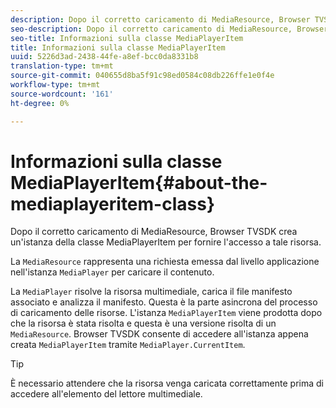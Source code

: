 ```yaml
---
description: Dopo il corretto caricamento di MediaResource, Browser TVSDK crea un'istanza della classe MediaPlayerItem per fornire l'accesso a tale risorsa.
seo-description: Dopo il corretto caricamento di MediaResource, Browser TVSDK crea un'istanza della classe MediaPlayerItem per fornire l'accesso a tale risorsa.
seo-title: Informazioni sulla classe MediaPlayerItem
title: Informazioni sulla classe MediaPlayerItem
uuid: 5226d3ad-2438-44fe-a8ef-bcc0da8331b8
translation-type: tm+mt
source-git-commit: 040655d8ba5f91c98ed0584c08db226ffe1e0f4e
workflow-type: tm+mt
source-wordcount: '161'
ht-degree: 0%

---
```



# Informazioni sulla classe MediaPlayerItem{#about-the-mediaplayeritem-class}

Dopo il corretto caricamento di MediaResource, Browser TVSDK crea un&#39;istanza della classe MediaPlayerItem per fornire l&#39;accesso a tale risorsa.

La `MediaResource` rappresenta una richiesta emessa dal livello applicazione nell&#39;istanza `MediaPlayer` per caricare il contenuto.

La `MediaPlayer` risolve la risorsa multimediale, carica il file manifesto associato e analizza il manifesto. Questa è la parte asincrona del processo di caricamento delle risorse. L&#39;istanza `MediaPlayerItem` viene prodotta dopo che la risorsa è stata risolta e questa è una versione risolta di un `MediaResource`. Browser TVSDK consente di accedere all&#39;istanza appena creata `MediaPlayerItem` tramite `MediaPlayer.CurrentItem`.

>[!TIP]
>
>È necessario attendere che la risorsa venga caricata correttamente prima di accedere all&#39;elemento del lettore multimediale.

